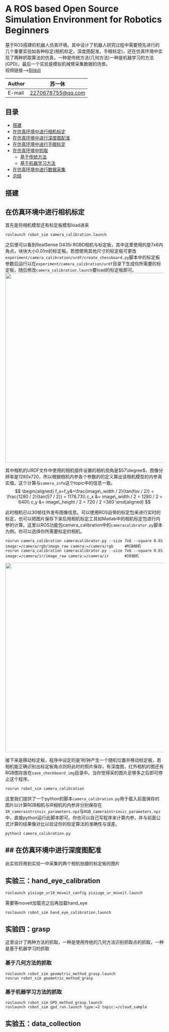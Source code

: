 # A ROS based Open Source Simulation Environment for Robotics Beginners
基于ROS搭建的机器人仿真环境。其中设计了机器人研究过程中需要预先进行的几个重要实验如各种标定(相机标定，深度图配准，手眼标定)，还在仿真环境中实现了两种抓取算法的仿真，一种是传统方法(几何方法)一种是机器学习的方法(GPD)，最后一个实验是模拟机械臂采集数据的场景。  
视频链接-->[Bilibili](https://www.bilibili.com/video/BV19f4y1h73E)  

| Author | 苏一休            |
| ------ | ----------------- |
| E-mail | 2270678755@qq.com |

## 目录
* [搭建](#搭建)
* [在仿真环境中进行相机标定](#在仿真环境中进行相机标定)
* [在仿真环境中进行深度图配准](#在仿真环境中进行深度图配准)
* [在仿真环境中进行手眼标定](#在仿真环境中进行手眼标定)  
* [在仿真环境中抓取](#在仿真环境中抓取)  
    * [基于传统方法](#基于传统方法)
    * [基于机器学习方法](#基于机器学习方法)
* [在仿真环境中进行数据采集](#在仿真环境中进行数据采集)  
* [总结](#总结)

## 搭建

## 在仿真环境中进行相机标定
首先是将相机模型还有标定板模型load进来
```
roslaunch robot_sim camera_calibration.launch
```
之后便可以看到RealSense D435i RGBD相机与标定板，其中这里使用的是7x6内角点，块块大小0.01m的标定板。若想使用其他尺寸的标定板可更改`experiment/camera_calibration/urdf/create_chessboard.py`脚本中的标定板参数后运行以在`experiment/camera_calibration/urdf`目录下生成你所需要的标定板，随后修改`camera_calibration.launch`要load的标定板即可。
<img src="https://z3.ax1x.com/2021/06/01/2uCb9A.jpg" width = "600" />  
<!-- <center><img src="https://z3.ax1x.com/2021/06/01/2uCb9A.jpg" width = "700" /></center>   -->

其中相机的URDF文件中使用的相机插件设置的相机视角是$57\degree$，图像分辨率是1280x720，所以根据相机内参各个参数的的定义算出该相机模型的内参真实值。这个计算与`camera_info`这个topic中的信息一致。
$$
\begin{aligned}
f_x=f_y&=\frac{image\_width / 2}{tan(fov / 2)} = \frac{1280 / 2}{tan(57 / 2)} = 1178.73\\
c_x &= image\_width / 2 = 1280 / 2 = 640\\
c_y &= image\_height / 2 = 720 / 2 =360
\end{aligned}
$$

此时相机已以30帧往外发布图像信息。可以使用ROS自带的标定包来进行实时的标定，也可以把图片保存下来后用相机标定工具如Matlab中的相机标定包进行内参的计算。这里以ROS功能包camera_calibration中的`cameracalibrator.py`脚本为例。你可以选择你所需要标定的相机。
```
rosrun camera_calibration cameracalibrator.py --size 7x6 --square 0.01 image:=/camera/rgb/image_raw camera:=/camera/rgb     #RGB相机
rosrun camera_calibration cameracalibrator.py --size 7x6 --square 0.01 image:=/camera/ir/image_raw camera:=/camera/ir       #IR相机
```
<img src="https://z3.ax1x.com/2021/06/01/2uAIW4.png" width = "600" />  

接下来是移动标定板，程序中设定的是1秒钟产生一个随机位置并移动标定板，若相机能正确识别出标定板角点则将此时的照片保存，有深度图，红外相机的图还有RGB图存放在`save_checkboard_img`目录中。当你觉得采的图片足够多之后即可停止这个程序。
```
rosrun robot_sim camera_calibration
```
这里我们提供了一个python的脚本`camera_calibration.py`用于载入前面保存的图片以计算RGB相机与IR相机的内参并分别保存在`IR_cameraintrinsic_parameters.npz`与`RGB_cameraintrinsic_parameters.npz`中，直接python运行此脚本即可。你也可以自己写程序来计算内参，并与前面公式计算的结果像对比以验证你的标定算法的准确性与误差。
```
python3 camera_calibration.py
```

## ## 在仿真环境中进行深度图配准
此实验将用到实验一中采集的两个相机拍摄的标定板的图片

## 实验三：hand_eye_calibration
```
roslaunch yixiuge_ur10_moveit_config yixiuge_ur_moveit.launch
```
需要等moveit加载完之后再加载hand_eye
```
roslaunch robot_sim hand_eye_calibration.launch
```

## 实验四：grasp
这里设计了两种方法的抓取，一种是使用传统的几何方法识别抓取点的抓取，一种是基于机器学习的抓取
### 基于几何方法的抓取
```
roslaunch robot_sim geometric_method_grasp.launch 
rosrun robot_sim geometric_method_grasp
```

### 基于机器学习方法的抓取
```
roslaunch robot_sim GPD_method_grasp.launch
roslaunch robot_sim gpd_run.launch type:=2 topic:=/cloud_sample
```

## 实验五：data_collection
```
```
